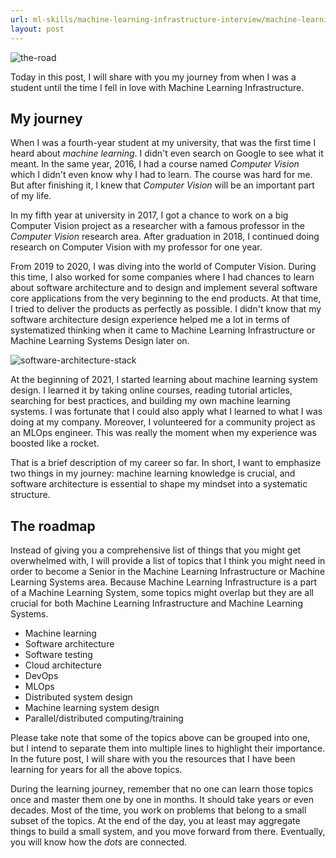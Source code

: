 ```yaml
---
url: ml-skills/machine-learning-infrastructure-interview/machine-learning-infrastructure-roadmap
layout: post
---
```


![the-road][the-road]

Today in this post, I will share with you my journey from when I was a student until the time I fell in love with Machine Learning Infrastructure.

<toc>

## My journey

When I was a fourth-year student at my university, that was the first time I heard about _machine learning_. I didn't even search on Google to see what it meant. In the same year, 2016, I had a course named _Computer Vision_ which I didn't even know why I had to learn. The course was hard for me. But after finishing it, I knew that _Computer Vision_ will be an important part of my life.

In my fifth year at university in 2017, I got a chance to work on a big Computer Vision project as a researcher with a famous professor in the _Computer Vision_ research area. After graduation in 2018, I continued doing research on Computer Vision with my professor for one year.

From 2019 to 2020, I was diving into the world of Computer Vision. During this time, I also worked for some companies where I had chances to learn about software architecture and to design and implement several software core applications from the very beginning to the end products. At that time, I tried to deliver the products as perfectly as possible. I didn't know that my software architecture design experience helped me a lot in terms of systematized thinking when it came to Machine Learning Infrastructure or Machine Learning Systems Design later on.

![software-architecture-stack][software-architecture-stack]

At the beginning of 2021, I started learning about machine learning system design. I learned it by taking online courses, reading tutorial articles, searching for best practices, and building my own machine learning systems. I was fortunate that I could also apply what I learned to what I was doing at my company. Moreover, I volunteered for a community project as an MLOps engineer. This was really the moment when my experience was boosted like a rocket.

That is a brief description of my career so far. In short, I want to emphasize two things in my journey: machine learning knowledge is crucial, and software architecture is essential to shape my mindset into a systematic structure.

## The roadmap

Instead of giving you a comprehensive list of things that you might get overwhelmed with, I will provide a list of topics that I think you might need in order to become a Senior in the Machine Learning Infrastructure or Machine Learning Systems area. Because Machine Learning Infrastructure is a part of a Machine Learning System, some topics might overlap but they are all crucial for both Machine Learning Infrastructure and Machine Learning Systems.

- Machine learning
- Software architecture
- Software testing
- Cloud architecture
- DevOps
- MLOps
- Distributed system design
- Machine learning system design
- Parallel/distributed computing/training

Please take note that some of the topics above can be grouped into one, but I intend to separate them into multiple lines to highlight their importance. In the future post, I will share with you the resources that I have been learning for years for all the above topics.

During the learning journey, remember that no one can learn those topics once and master them one by one in months. It should take years or even decades. Most of the time, you work on problems that belong to a small subset of the topics. At the end of the day, you at least may aggregate things to build a small system, and you move forward from there. Eventually, you will know how the _dots_ are connected.

<!-- MARKDOWN LINKS & IMAGES -->

[the-road]: /assets/images/ml-skills/machine-learning-infrastructure-interview/machine-learning-infrastructure-roadmap/the-road.jpg
[software-architecture-stack]: /assets/images/ml-skills/machine-learning-infrastructure-interview/machine-learning-infrastructure-roadmap/software-architecture-stack.png
